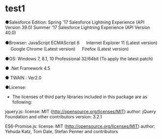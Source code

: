 # test1

●Salesforce Edition: Spring '17 Salesforce Lightning Experience (API Version 39.0) 
		      Summer '17 Salesforce Lightning Experience (API Version 40.0)


●Browser: JavaScript ECMAScript 6
	　 Internet Explorer 11 (Latest version)
	　 Google Chrome (Latest version)
	　 Firefox (Latest version)


●OS: Windows 7, 8.1, 10 Professional 32/64bit (To apply the latest patch)

● .Net Framework 4.5

● TWAIN : Ver2.0

●License:





* The licenses of third party libraries included in this package are as following:

jquery.js:
license: MIT (http://opensource.org/licenses/MIT)
author: jQuery Foundation and other contributors
version: 3.2.1

ES6-Promise.js:
license: MIT (http://opensource.org/licenses/MIT)
author: Yehuda Katz, Tom Dale, Stefan Penner and contributors





